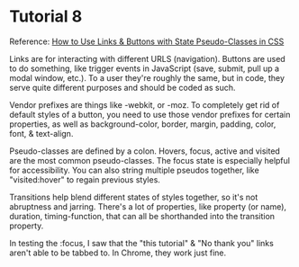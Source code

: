 Tutorial 8 
=========

Reference: [How to Use Links & Buttons with State Pseudo-Classes in CSS](https://www.digitalocean.com/community/tutorials/how-to-use-links-and-buttons-with-state-pseudo-classes-in-css)

Links are for interacting with different URLS (navigation). Buttons are used to do something, like trigger events in JavaScript (save, submit, pull up a modal window, etc.). To a user they're roughly the same, but in code, they serve quite different purposes and should be coded as such. 

Vendor prefixes are things like -webkit, or -moz. To completely get rid of default styles of a button, you need to use those vendor prefixes for certain properties, as well as background-color, border, margin, padding, color, font, & text-align. 

Pseudo-classes are defined by a colon. Hovers, focus, active and visited are the most common pseudo-classes. The focus state is especially helpful for accessibility. You can also string multiple pseudos together, like "visited:hover" to regain previous styles. 

Transitions help blend different states of styles together, so it's not abruptness and jarring. There's a lot of properties, like property (or name), duration, timing-function, that can all be shorthanded into the transition property. 

In testing the :focus, I saw that the "this tutorial" & "No thank you" links aren't able to be tabbed to. In Chrome, they work just fine. 
